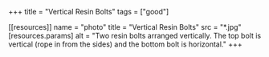+++
title = "Vertical Resin Bolts"
tags = ["good"]

[[resources]]
    name = "photo"
    title = "Vertical Resin Bolts"
    src = "*.jpg"
    [resources.params]
        alt = "Two resin bolts arranged vertically. The top bolt is vertical (rope in from the sides) and the bottom bolt is horizontal."
+++